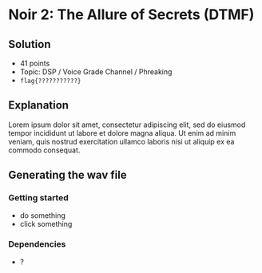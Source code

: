 # Noir 2: The Allure of Secrets (DTMF)

## Solution

* 41 points
* Topic: DSP / Voice Grade Channel / Phreaking
* `flag{???????????}`

## Explanation

Lorem ipsum dolor sit amet, consectetur adipiscing elit, sed do eiusmod tempor incididunt ut labore et dolore magna aliqua. Ut enim ad minim veniam, quis nostrud exercitation ullamco laboris nisi ut aliquip ex ea commodo consequat.

## Generating the wav file

### Getting started

* do something
* click something

### Dependencies

* ?
